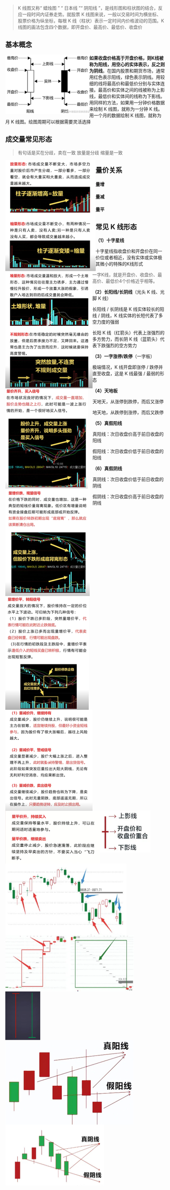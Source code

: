 > K 线图又称“ 蜡烛图 ” “ 日本线 ”“ 阴阳线 ”，是线形图和柱状图的结合，反应一段时间内证券走势。就股票 K 线图来说，一般以交易时间为横坐标、股票价格为纵坐标，每根 K 线（柱状）表示一定时间内价格波动的范围。K 线图的画法包含四个数据，即开盘价、最高价、最低价、收盘价
>

## 基本概念

<img src = "img\5.png" align="left" style="zoom: 33%;" >

**如果收盘价格高于开盘价格，则K线被称为阳线，用空心的实体表示，反之则为阴线**。在国内股票和期货市场，通常用红色表示阳线，绿色表示阴线。用较细的线将最高价和最低价分别与实体连接。最高价和实体之间的线被称为上影线，最低价和实体间的线称为下影线。用同样的方法，如果用一分钟价格数据来绘制 K 线图，就称为一分钟 K 线。用一个月的数据绘制 K 线图，就称为月 K 线图。绘图周期可以根据需要灵活选择



## 成交量常见形态

> 有句话是买在分歧，卖在一致
> 放量是分歧
> 缩量是一致

<img src = "img\27.png" align="left" style="zoom: 50%;" >

<img src = "img\28.png" align="left" style="zoom: 50%;" >



## 量价关系

#### 量增

<img src = "img\29.png" align="left" style="zoom: 50%;" >

<img src = "img\30.png" align="left" style="zoom: 50%;" >

<img src = "img\31.png" align="left" style="zoom: 50%;" >

#### 量减

<img src = "img\32.png" align="left" style="zoom: 50%;" >

#### 量平

<img src = "img\33.png" align="left" style="zoom: 50%;" >



## 常见 K 线形态

**（1）十字星线**

十字星线指收盘价和开盘价在同一价位或者相近，没有实体或实体极其微小的特殊的K线形式

<img src = "img\6.png" align="left" style="zoom: 67%;" >

> 一字K线，就是开盘价、收盘价、最高价、最低价4个价格近乎相等。

**（2）长阳线/长阴线**（光头 K 线、光脚 K 线）

<img src = "img\7.png" align="left" style="zoom: 67%;" >

长阳线 / 长阴线是 K 线实体较长的阳线 / 阴线，K 线实体的长短代表了多空力度的强弱

长阳 K 线（红箭头）代表上涨强烈的多方势力，而长阴 K 线（蓝箭头）代表下跌强烈的空方势力

**（3）一字涨停/跌停**（一字板）

<img src = "img\8.png" align="left" style="zoom:50%;" >

极端情况，K 线开盘即涨停 / 跌停并直至收盘，这是 K 线最强 / 最弱的形态

**（4）天地板**

<img src = "img\38.png" align="left" style="zoom: 33%;" >

天地天，从涨停到跌停，而后又涨停

地天地，从跌停到涨停，而后又跌停

**（5）真假阳线**

<img src = "img\9.png" align="left" style="zoom:50%;" >

真阳线：次日收盘价高于前日收盘的阳线

假阳线：次日收盘价低于前日收盘的阳线

**（6）真假阴线**

<img src = "img\10.png" align="left" style="zoom:50%;" >

真阴线：次日收盘价低于前日收盘的阴线

假阴线：次日收盘价高于前日收盘的阴线





